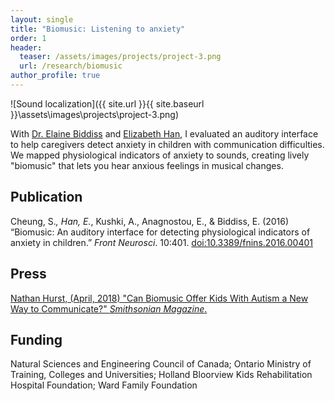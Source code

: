 ```yaml
---
layout: single
title: "Biomusic: Listening to anxiety"
order: 1
header:
  teaser: /assets/images/projects/project-3.png
  url: /research/biomusic
author_profile: true
---
```


![Sound localization]({{ site.url }}{{ site.baseurl }}\assets\images\projects\project-3.png)

With [Dr. Elaine Biddiss](http://research.hollandbloorview.ca/scientist/Elaine-Biddiss) and [Elizabeth Han](http://elizabethhan.com/), I evaluated an auditory interface to help caregivers detect anxiety in children with communication difficulties. We mapped physiological indicators of anxiety to sounds, creating lively "biomusic" that lets you hear anxious feelings in musical changes.

## Publication
Cheung, S.*, Han, E.*, Kushki, A., Anagnostou, E., & Biddiss, E. (2016) “Biomusic: An auditory interface for detecting physiological indicators of anxiety in children.” *Front Neurosci*. 10:401. [doi:10.3389/fnins.2016.00401](http://dx.doi.org/10.3389/fnins.2016.00401)

## Press
[Nathan Hurst, (April, 2018) "Can Biomusic Offer Kids With Autism a New Way to Communicate?" *Smithsonian Magazine*.](http://www.smithsonianmag.com/innovation/can-biomusic-offer-kids-autism-new-way-communicate-180968649/)

## Funding
Natural Sciences and Engineering Council of Canada; Ontario Ministry of Training, Colleges and Universities; Holland Bloorview Kids Rehabilitation Hospital Foundation; Ward Family Foundation
